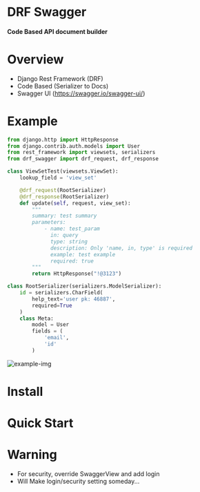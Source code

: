 # DRF Swagger
#### Code Based API document builder

# Overview
- Django Rest Framework (DRF)
- Code Based (Serializer to Docs)
- Swagger UI (https://swagger.io/swagger-ui/)


# Example
```python
from django.http import HttpResponse
from django.contrib.auth.models import User
from rest_framework import viewsets, serializers
from drf_swagger import drf_request, drf_response

class ViewSetTest(viewsets.ViewSet):
    lookup_field = 'view_set'

    @drf_request(RootSerializer)
    @drf_response(RootSerializer)
    def update(self, request, view_set):
        """
        summary: test summary
        parameters:
            - name: test_param
              in: query
              type: string
              description: Only 'name, in, type' is required
              example: test example
              required: true
        """
        return HttpResponse("!@3123")

class RootSerializer(serializers.ModelSerializer):
    id = serializers.CharField(
        help_text='user pk: 46887',
        required=True
    )
    class Meta:
        model = User
        fields = (
            'email',
            'id'
        )
```
![example-img]


# Install

# Quick Start

# Warning
- For security, override SwaggerView and add login
- Will Make login/security setting someday...

[example-img]: https://github.com/koyouhun/drf_swagger/blob/master/img/web.png?raw=true
